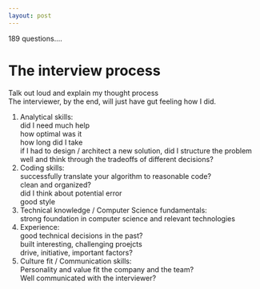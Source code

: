 ```yaml
---
layout: post
---
```

  

189 questions....  
# The interview process  
Talk out loud and explain my thought process  
The interviewer, by the end, will just have gut feeling how I did.  
1. Analytical skills:  
	did I need much help  
	how optimal was it  
	how long did I take  
	if I had to design / architect a new solution, did I structure the problem well and think through the tradeoffs of different decisions?
2. Coding skills:  
	successfully translate your algorithm to reasonable code?  
	clean and organized?  
	did I think about potential error  
	good style  
3. Technical knowledge / Computer Science fundamentals:  
	strong foundation in computer science and relevant technologies  
4. Experience:  
	good technical decisions in the past?  
	built interesting, challenging proejcts  
	drive, initiative, important factors?  
5. Culture fit / Communication skills:  
	Personality and value fit the company and the team?  
	Well communicated with the interviewer?  